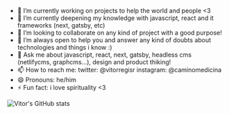 
- 🔭 I’m currently working on projects to help the world and people <3
- 🌱 I’m currently deepening my knowledge with javascript, react and it frameworks (next, gatsby, etc) 
- 👯 I’m looking to collaborate on  any kind of project with a good purpose!
- 🤔 I’m always open to help you and answer any kind of doubts about technologies and things i know :)
- 💬 Ask me about javascript, react, next, gatsby, headless cms (netlifycms, graphcms...), design and product thiking!
- 📫 How to reach me: twitter: @vitorregisr instagram: @caminomedicina
- 😄 Pronouns: he/him
- ⚡ Fun fact: i love spirituality <3


![Vitor's GitHub stats](https://github-readme-stats.vercel.app/api?vitorregisrr=anuraghazra&hide=contribs,prs)
